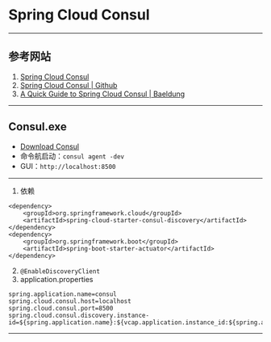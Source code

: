 # Spring Cloud Consul

---
## 参考网站
1. [Spring Cloud Consul](https://cloud.spring.io/spring-cloud-consul/reference/html/)
2. [Spring Cloud Consul | Github](https://github.com/spring-cloud/spring-cloud-consul)
3. [A Quick Guide to Spring Cloud Consul | Baeldung](https://www.baeldung.com/spring-cloud-consul)
---
## Consul.exe
- [Download Consul](https://www.consul.io/downloads)
- 命令航启动：`consul agent -dev`
- GUI：`http://localhost:8500`
---
1. 依赖
```
<dependency>
    <groupId>org.springframework.cloud</groupId>
    <artifactId>spring-cloud-starter-consul-discovery</artifactId>
</dependency>
<dependency>
    <groupId>org.springframework.boot</groupId>
    <artifactId>spring-boot-starter-actuator</artifactId>
</dependency>
```
2. `@EnableDiscoveryClient`
3. application.properties
```properties
spring.application.name=consul
spring.cloud.consul.host=localhost
spring.cloud.consul.port=8500
spring.cloud.consul.discovery.instance-id=${spring.application.name}:${vcap.application.instance_id:${spring.application.instance_id:${random.value}}}
```
---